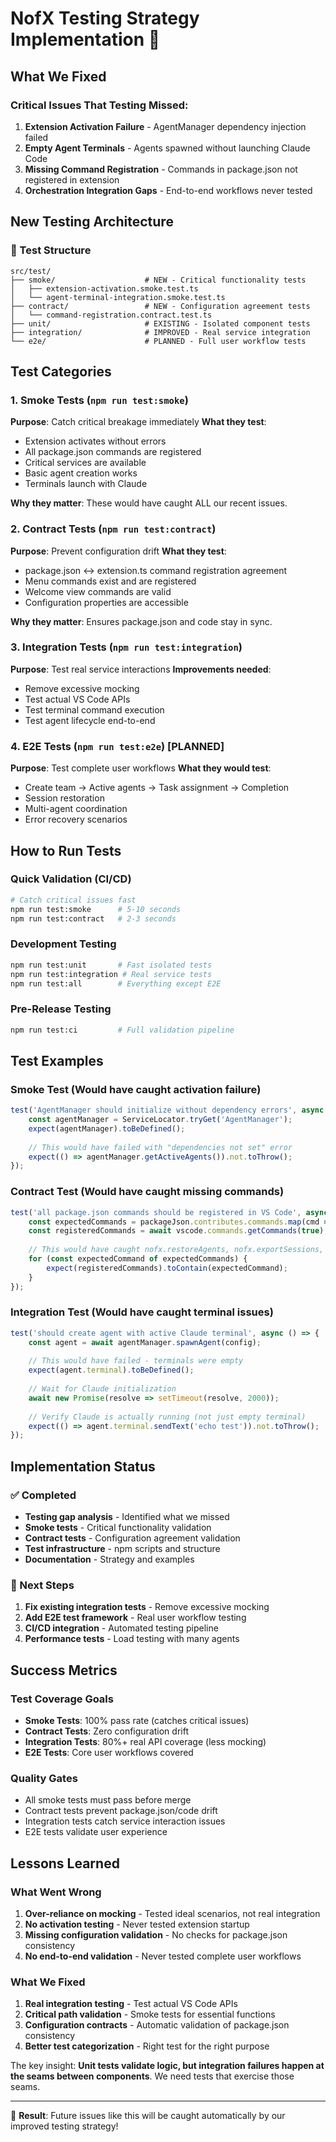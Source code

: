 # NofX Testing Strategy Implementation 🧪

## What We Fixed

### Critical Issues That Testing Missed:
1. **Extension Activation Failure** - AgentManager dependency injection failed
2. **Empty Agent Terminals** - Agents spawned without launching Claude Code  
3. **Missing Command Registration** - Commands in package.json not registered in extension
4. **Orchestration Integration Gaps** - End-to-end workflows never tested

## New Testing Architecture

### 📁 Test Structure
```
src/test/
├── smoke/                    # NEW - Critical functionality tests
│   ├── extension-activation.smoke.test.ts
│   └── agent-terminal-integration.smoke.test.ts
├── contract/                 # NEW - Configuration agreement tests  
│   └── command-registration.contract.test.ts
├── unit/                     # EXISTING - Isolated component tests
├── integration/              # IMPROVED - Real service integration
└── e2e/                      # PLANNED - Full user workflow tests
```

## Test Categories

### 1. **Smoke Tests** (`npm run test:smoke`)
**Purpose**: Catch critical breakage immediately
**What they test**:
- Extension activates without errors
- All package.json commands are registered
- Critical services are available
- Basic agent creation works
- Terminals launch with Claude

**Why they matter**: These would have caught ALL our recent issues.

### 2. **Contract Tests** (`npm run test:contract`) 
**Purpose**: Prevent configuration drift
**What they test**:
- package.json ↔ extension.ts command registration agreement
- Menu commands exist and are registered
- Welcome view commands are valid
- Configuration properties are accessible

**Why they matter**: Ensures package.json and code stay in sync.

### 3. **Integration Tests** (`npm run test:integration`)
**Purpose**: Test real service interactions
**Improvements needed**:
- Remove excessive mocking
- Test actual VS Code APIs  
- Test terminal command execution
- Test agent lifecycle end-to-end

### 4. **E2E Tests** (`npm run test:e2e`) [PLANNED]
**Purpose**: Test complete user workflows
**What they would test**:
- Create team → Active agents → Task assignment → Completion
- Session restoration
- Multi-agent coordination
- Error recovery scenarios

## How to Run Tests

### Quick Validation (CI/CD)
```bash
# Catch critical issues fast
npm run test:smoke      # 5-10 seconds
npm run test:contract   # 2-3 seconds
```

### Development Testing
```bash
npm run test:unit       # Fast isolated tests
npm run test:integration # Real service tests  
npm run test:all        # Everything except E2E
```

### Pre-Release Testing  
```bash
npm run test:ci         # Full validation pipeline
```

## Test Examples

### Smoke Test (Would have caught activation failure)
```typescript
test('AgentManager should initialize without dependency errors', async () => {
    const agentManager = ServiceLocator.tryGet('AgentManager');
    expect(agentManager).toBeDefined();
    
    // This would have failed with "dependencies not set" error
    expect(() => agentManager.getActiveAgents()).not.toThrow();
});
```

### Contract Test (Would have caught missing commands)
```typescript
test('all package.json commands should be registered in VS Code', async () => {
    const expectedCommands = packageJson.contributes.commands.map(cmd => cmd.command);
    const registeredCommands = await vscode.commands.getCommands(true);
    
    // This would have caught nofx.restoreAgents, nofx.exportSessions, etc.
    for (const expectedCommand of expectedCommands) {
        expect(registeredCommands).toContain(expectedCommand);
    }
});
```

### Integration Test (Would have caught terminal issues)
```typescript
test('should create agent with active Claude terminal', async () => {
    const agent = await agentManager.spawnAgent(config);
    
    // This would have failed - terminals were empty
    expect(agent.terminal).toBeDefined();
    
    // Wait for Claude initialization
    await new Promise(resolve => setTimeout(resolve, 2000));
    
    // Verify Claude is actually running (not just empty terminal)
    expect(() => agent.terminal.sendText('echo test')).not.toThrow();
});
```

## Implementation Status

### ✅ Completed
- **Testing gap analysis** - Identified what we missed
- **Smoke tests** - Critical functionality validation
- **Contract tests** - Configuration agreement validation  
- **Test infrastructure** - npm scripts and structure
- **Documentation** - Strategy and examples

### 🚧 Next Steps  
1. **Fix existing integration tests** - Remove excessive mocking
2. **Add E2E test framework** - Real user workflow testing
3. **CI/CD integration** - Automated testing pipeline
4. **Performance tests** - Load testing with many agents

## Success Metrics

### Test Coverage Goals
- **Smoke Tests**: 100% pass rate (catches critical issues)
- **Contract Tests**: Zero configuration drift
- **Integration Tests**: 80%+ real API coverage (less mocking)
- **E2E Tests**: Core user workflows covered

### Quality Gates
- All smoke tests must pass before merge
- Contract tests prevent package.json/code drift
- Integration tests catch service interaction issues
- E2E tests validate user experience

## Lessons Learned

### What Went Wrong
1. **Over-reliance on mocking** - Tested ideal scenarios, not real integration
2. **No activation testing** - Never tested extension startup
3. **Missing configuration validation** - No checks for package.json consistency
4. **No end-to-end validation** - Never tested complete user workflows

### What We Fixed
1. **Real integration testing** - Test actual VS Code APIs
2. **Critical path validation** - Smoke tests for essential functions
3. **Configuration contracts** - Automatic validation of package.json consistency
4. **Better test categorization** - Right test for the right purpose

The key insight: **Unit tests validate logic, but integration failures happen at the seams between components**. We need tests that exercise those seams.

---

🎯 **Result**: Future issues like this will be caught automatically by our improved testing strategy!